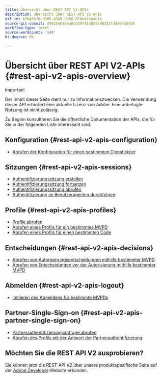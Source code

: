 ```yaml
---
title: Übersicht über REST API V2-APIs
description: Übersicht über REST API V2-APIs
exl-id: 62b48bf0-d200-4949-b268-8f8ea2daabfa
source-git-commit: d982beb16ea0db29f41d0257d8332fd4a07a84d8
workflow-type: tm+mt
source-wordcount: '149'
ht-degree: 0%

---
```


# Übersicht über REST API V2-APIs {#rest-api-v2-apis-overview}

>[!IMPORTANT]
>
> Der Inhalt dieser Seite dient nur zu Informationszwecken. Die Verwendung dieser API erfordert eine aktuelle Lizenz von Adobe. Eine unbefugte Nutzung ist nicht zulässig.

Zu Beginn konsultieren Sie die öffentliche Dokumentation der APIs, die für Sie in der folgenden Liste interessant sind.

## Konfiguration {#rest-api-v2-apis-configuration}

* [Abrufen der Konfiguration für einen bestimmten Dienstleister](configuration-apis/rest-api-v2-configuration-apis-retrieve-configuration-for-specific-service-provider.md)

## Sitzungen {#rest-api-v2-apis-sessions}

* [Authentifizierungssitzung erstellen](sessions-apis/rest-api-v2-sessions-apis-create-authentication-session.md)
* [Authentifizierungssitzung fortsetzen](sessions-apis/rest-api-v2-sessions-apis-resume-authentication-session.md)
* [Authentifizierungssitzung abrufen](sessions-apis/rest-api-v2-sessions-apis-retrieve-authentication-session-information-using-code.md)
* [Authentifizierung im Benutzeragenten durchführen](sessions-apis/rest-api-v2-sessions-apis-perform-authentication-in-user-agent.md)

## Profile {#rest-api-v2-apis-profiles}

* [Profile abrufen](profiles-apis/rest-api-v2-profiles-apis-retrieve-profiles.md)
* [Abrufen eines Profils für ein bestimmtes MVPD](profiles-apis/rest-api-v2-profiles-apis-retrieve-profile-for-specific-mvpd.md)
* [Abrufen eines Profils für einen bestimmten Code](profiles-apis/rest-api-v2-profiles-apis-retrieve-profile-for-specific-code.md)

## Entscheidungen {#rest-api-v2-apis-decisions}

* [Abrufen von Autorisierungsentscheidungen mithilfe bestimmter MVPD](decisions-apis/rest-api-v2-decisions-apis-retrieve-authorization-decisions-using-specific-mvpd.md)
* [Abrufen von Entscheidungen vor der Autorisierung mithilfe bestimmter MVPD](decisions-apis/rest-api-v2-decisions-apis-retrieve-preauthorization-decisions-using-specific-mvpd.md)

## Abmelden {#rest-api-v2-apis-logout}

* [Initiieren des Abmeldens für bestimmte MVPDs](logout-apis/rest-api-v2-logout-apis-initiate-logout-for-specific-mvpd.md)

## Partner-Single-Sign-on {#rest-api-v2-apis-partner-single-sign-on}

* [Partnerauthentifizierungsanfrage abrufen](partner-single-sign-on-apis/rest-api-v2-partner-single-sign-on-apis-retrieve-partner-authentication-request.md)
* [Abrufen des Profils mit der Antwort der Partnerauthentifizierung](partner-single-sign-on-apis/rest-api-v2-partner-single-sign-on-apis-retrieve-profile-using-partner-authentication-response.md)

## Möchten Sie die REST API V2 ausprobieren?

Sie können jetzt die REST-API V2 über unsere produktspezifische Seite auf der [Adobe Developer](https://developer.adobe.com/adobe-pass/)-Website erkunden.
